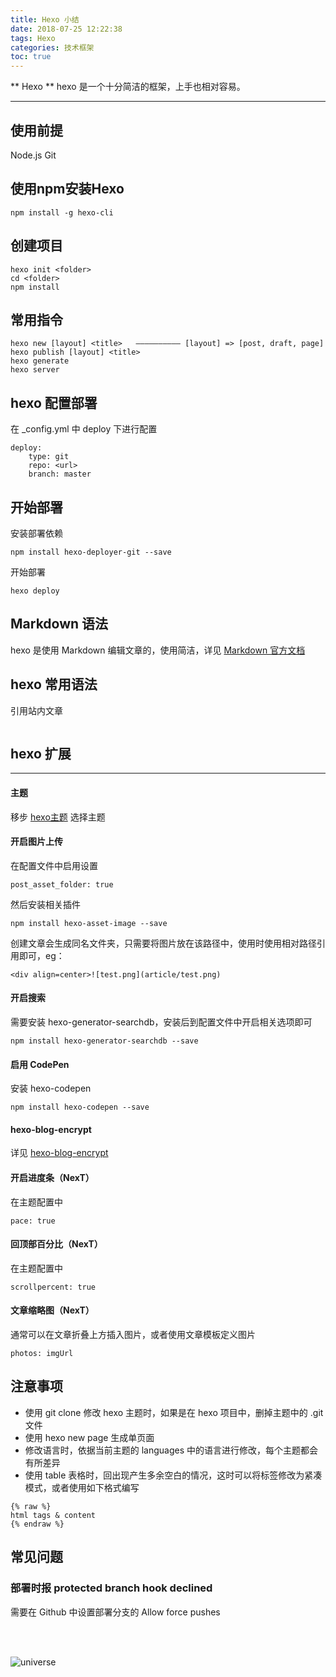 ```yaml
---
title: Hexo 小结
date: 2018-07-25 12:22:38
tags: Hexo
categories: 技术框架
toc: true
---
```


** Hexo **
hexo 是一个十分简洁的框架，上手也相对容易。

*****

## 使用前提	
Node.js
Git

## 使用npm安装Hexo
```
npm install -g hexo-cli

```
<!-- more -->

## 创建项目
```
hexo init <folder>
cd <folder>
npm install

```

## 常用指令
```
hexo new [layout] <title>	—————————— [layout] => [post, draft, page]
hexo publish [layout] <title>
hexo generate
hexo server

```

## hexo 配置部署
在 _config.yml 中 deploy 下进行配置
```
deploy: 
	type: git
	repo: <url>
	branch: master

```

## 开始部署
安装部署依赖
```
npm install hexo-deployer-git --save

```
开始部署
```
hexo deploy

```

## Markdown 语法
hexo 是使用 Markdown 编辑文章的，使用简洁，详见 [Markdown 官方文档][1]

## hexo 常用语法
引用站内文章
```
```

## hexo 扩展
-----------
#### 主题
移步 [hexo主题](https://hexo.io/themes/) 选择主题

#### 开启图片上传
在配置文件中启用设置
```
post_asset_folder: true
```
然后安装相关插件
```
npm install hexo-asset-image --save
```
创建文章会生成同名文件夹，只需要将图片放在该路径中，使用时使用相对路径引用即可，eg：
```
<div align=center>![test.png](article/test.png)
```

#### 开启搜索
需要安装 hexo-generator-searchdb，安装后到配置文件中开启相关选项即可
```
npm install hexo-generator-searchdb --save
```

#### 启用 CodePen
安装 hexo-codepen
```
npm install hexo-codepen --save
```

#### hexo-blog-encrypt
详见 [hexo-blog-encrypt][3]

#### 开启进度条（NexT）
在主题配置中
```
pace: true
```

#### 回顶部百分比（NexT）
在主题配置中
```
scrollpercent: true
```

#### 文章缩略图（NexT）
通常可以在文章折叠上方插入图片，或者使用文章模板定义图片
```
photos: imgUrl
```

## 注意事项
* 使用 git clone 修改 hexo 主题时，如果是在 hexo 项目中，删掉主题中的 .git 文件
* 使用 hexo new page 生成单页面
* 修改语言时，依据当前主题的 languages 中的语言进行修改，每个主题都会有所差异
* 使用 table 表格时，回出现产生多余空白的情况，这时可以将标签修改为紧凑模式，或者使用如下格式编写
```
{% raw %}
html tags & content
{% endraw %}
```

## 常见问题
### 部署时报 protected branch hook declined
需要在 Github 中设置部署分支的 Allow force pushes

<br/><br/>


![universe](https://timgsa.baidu.com/timg?image&quality=80&size=b9999_10000&sec=1532503444822&di=de5d99915c0f2abd91bba4d0ac9a2465&imgtype=0&src=http%3A%2F%2Fpic.58pic.com%2F58pic%2F15%2F12%2F85%2F89M58PICwUr_1024.jpg "universe")

[1]: https://markdown-zh.readthedocs.io/en/latest/
[2]: https://github.com/maliMirkec/hexo-tag-codepen
[3]: https://github.com/MikeCoder/hexo-blog-encrypt
